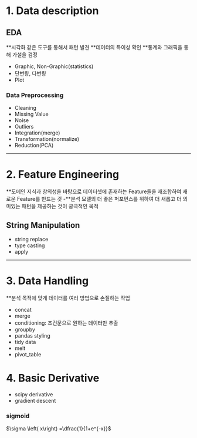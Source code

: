 # 1. Data description

## EDA

**시각화 같은 도구를 통해서 패턴 발견
**데이터의 특이성 확인
**통계와 그래픽을 통해 가설을 검정

* Graphic, Non-Graphic(statistics)
* 단변량, 다변량
* Plot

### Data Preprocessing
* Cleaning
* Missing Value
* Noise
* Outliers
* Integration(merge)
* Transformation(normalize)
* Reduction(PCA)

-----

# 2. Feature Engineering

**도메인 지식과 창의성을 바탕으로 데이터셋에 존재하는 Feature들을 재조합하여 새로운 Feature를 만드는 것
-**분석 모델의 더 좋은 퍼포먼스를 위하여 더 새롭고 더 의미있는 패턴을 제공하는 것이 궁극적인 목적

## String Manipulation

* string replace
* type casting
* apply 

------

# 3. Data Handling

**분석 목적에 맞게 데이터를 여러 방법으로 손질하는 작업

* concat
* merge
* conditioning: 조건문으로 원하는 데이터만 추출
* groupby
* pandas styling
* tidy data
* melt
* pivot_table

# 4. Basic Derivative

* scipy derivative
* gradient descent

### sigmoid

$\sigma \left( x\right) =\dfrac{1}{1+e^{-x}}$
